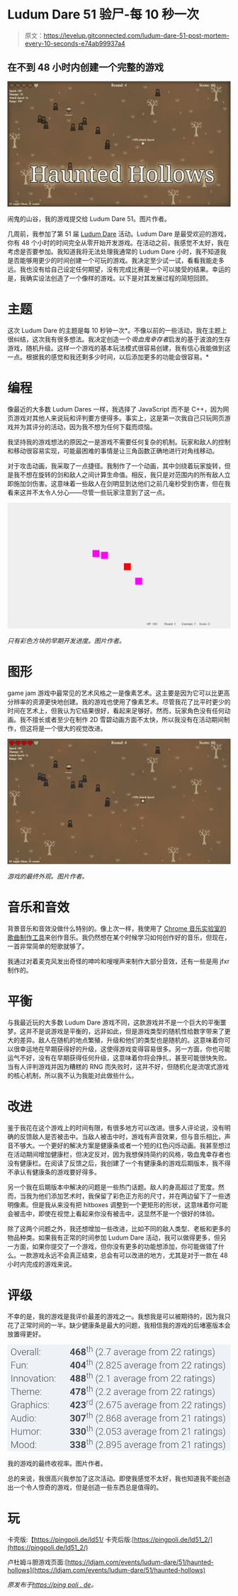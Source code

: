 # Ludum Dare 51 验尸-每 10 秒一次

> 原文：<https://levelup.gitconnected.com/ludum-dare-51-post-mortem-every-10-seconds-e74ab99937a4>

## 在不到 48 小时内创建一个完整的游戏

![](img/aef5943490c471c16536ed75e79fc367.png)

闹鬼的山谷，我的游戏提交给 Ludum Dare 51。图片作者。

几周前，我参加了第 51 届 [Ludum Dare](https://ldjam.com/) 活动。Ludum Dare 是最受欢迎的游戏，你有 48 个小时的时间完全从零开始开发游戏。在活动之前，我感觉不太好，我在考虑是否要参加。我知道我将无法处理我通常的 Ludum Dare 小时，我不知道我是否能够用更少的时间创建一个可玩的游戏。我决定至少试一试，看看我能走多远。我也没有给自己设定任何期望，没有完成比赛是一个可以接受的结果。幸运的是，我确实设法创造了一个像样的游戏。以下是对其发展过程的简短回顾。

# **主题**

这次 Ludum Dare 的主题是每 10 秒钟一次*。不像以前的一些活动，我在主题上很纠结，这次我有很多想法。我决定创造一个*吸血鬼幸存者*启发的基于波浪的生存游戏，随机升级。这样一个游戏的基本玩法模式很容易创建，我有信心我能做到这一点。根据我的感觉和我还剩多少时间，以后添加更多的功能会很容易。*

# **编程**

像最近的大多数 Ludum Dares 一样，我选择了 JavaScript 而不是 C++，因为网页游戏对其他人来说玩和评判要方便得多。事实上，这是第一次我自己只玩网页游戏并为其评分的活动，因为我不想为任何下载而烦恼。

我坚持我的游戏想法的原因之一是游戏不需要任何复杂的机制。玩家和敌人的控制和移动很容易实现，可能最困难的事情是让三角函数正确地进行对角线移动。

对于攻击动画，我采取了一点捷径。我制作了一个动画，其中剑绕着玩家旋转，但是我不想在旋转的剑和敌人之间计算生命值。相反，我只是对范围内的所有敌人立即施加剑伤害。这意味着一些敌人在剑明显到达他们之前几毫秒受到伤害，但在我看来这并不太令人分心——尽管一些玩家注意到了这一点。

![](img/9366b5ca9af90ce6ffc634ed71d1618e.png)

*只有彩色方块的早期开发进度。图片作者。*

# **图形**

game jam 游戏中最常见的艺术风格之一是像素艺术。这主要是因为它可以比更高分辨率的资源更快地创建。我的游戏也使用了像素艺术。尽管我花了比平时更少的时间在艺术上，但我认为它结果很好，看起来足够好。然而，玩家角色没有任何动画。我不擅长或者至少在制作 2D 雪碧动画方面不太快，所以我没有在活动期间制作，但这将是一个很大的视觉改进。

![](img/624763ca762563021280c54abb0dce89.png)

*游戏的最终外观。图片作者。*

# **音乐和音效**

背景音乐和音效没做什么特别的。像上次一样，我使用了 [Chrome 音乐实验室的歌曲制作工具](https://musiclab.chromeexperiments.com/Song-Maker/)来创作音乐。我仍然想在某个时候学习如何创作好的音乐，但现在，一首非常简单的短歌就够了。

我通过对着麦克风发出奇怪的呻吟和嗖嗖声来制作大部分音效，还有一些是用 jfxr 制作的。

# **平衡**

与我最近玩的大多数 Ludum Dare 游戏不同，这款游戏并不是一个巨大的平衡噩梦。这并不是说游戏是平衡的，远非如此，但是游戏类型的随机性给数字带来了更大的差异。敌人在随机的地点繁殖，升级和他们的类型也是随机的。这意味着你可以很幸运地在早期获得好的升级，这使得游戏变得容易很多。另一方面，你也可能运气不好，没有在早期获得任何升级，这意味着你将会挣扎，甚至可能很快失败。当有人评判游戏并因为糟糕的 RNG 而失败时，这并不好，但随机化是流氓式游戏的核心机制，所以我不认为我能对此做些什么。

# **改进**

鉴于我花在这个游戏上的时间有限，有很多地方可以改进。很多人评论说，没有明确的反馈敌人是否被击中。当敌人被击中时，游戏有声音效果，但与音乐相比，声音不够大。一个更好的解决方案是健康条或者一个短的红色闪烁动画。我甚至想过在活动期间增加健康栏，但决定反对，因为我想保持简约的风格，吸血鬼幸存者也没有健康栏。在阅读了反馈之后，我创建了一个有健康条的游戏后期版本，我不得不承认有健康条的游戏要好得多。

另一个我在后期版本中解决的问题是一些热门话题。敌人的身高超过了宽度。然而，当我为他们添加艺术时，我保留了彩色正方形的尺寸，并在两边留下了一些透明像素。但是我从来没有把 hitboxes 调整到一个更矩形的形状，这意味着你可能会被击中，即使在视觉上看起来你没有被击中，这显然不是一个很好的体验。

除了这两个问题之外，我还想增加一些改进，比如不同的敌人类型、老板和更多的物品种类。如果我有正常的时间参加 Ludum Dare 活动，我可以做得更多，但另一方面，如果你提交了一个游戏，但你没有更多的功能想添加，你可能做错了什么。一款游戏永远不会真正结束，总会有可以改进的地方，尤其是对于一款在 48 小时内完成的游戏来说。

# **评级**

不幸的是，我的游戏是我评价最差的游戏之一。我想我是可以被期待的，因为我只花了正常时间的一半。缺少健康条是最大的问题，我相信我的游戏的后堵塞版本会放置得更好。

![](img/c4142847b299ea7f1c73e216329f42f4.png)

我的游戏的最终收视率。图片作者。

总的来说，我很高兴我参加了这次活动。即使我感觉不太好，我也知道我不能创造出一个令人惊奇的游戏，但是创造一些东西总是值得的。

# **玩**

卡壳版:【https://pingpoli.de/ld51/
卡壳后版:[https://pingpoli.de/ld51_2/](https://pingpoli.de/ld51_2/)

卢杜姆斗胆游戏页面:[https://ldjam.com/events/ludum-dare/51/haunted-hollows](https://ldjam.com/events/ludum-dare/51/haunted-hollows)

*原发布于*[*https://ping poli . de*](https://pingpoli.de/ld-51-post-mortem)*。*